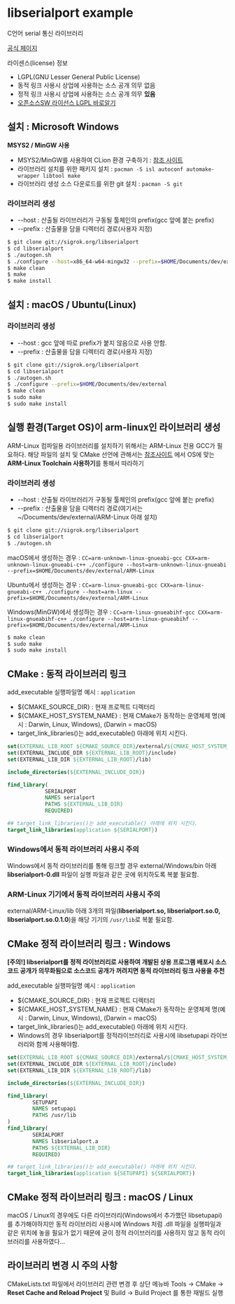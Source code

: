 # libserialport example
C언어 serial 통신 라이브러리 

[공식 페이지](https://sigrok.org/wiki/Libserialport)

라이센스(license) 정보
* LGPL(GNU Lesser General Public License)
* 동적 링크 사용시 상업에 사용하는 소스 공개 의무 없음
* 정적 링크 사용시 상업에 사용하는 소스 공개 의무 <b>있음</b>
* [오픈소스SW 라이선스 LGPL 바로알기](https://openbee.kr/422)

## 설치 : Microsoft Windows
<b>MSYS2 / MinGW 사용</b>   

* MSYS2/MinGW를 사용하여 CLion 환경 구축하기 : [참조 사이트](https://github.com/JuJin1324/CLion_stater#microsoft-windows)
* 라이브러리 설치를 위한 패키지 설치 : `pacman -S isl autoconf automake-wrapper libtool make`
* 라이브러리 생성 소스 다운로드를 위한 git 설치 : `pacman -S git`

### 라이브러리 생성
* --host : 산출될 라이브러리가 구동될 툴체인의 prefix(gcc 앞에 붙는 prefix)
* --prefix : 산출물을 담을 디렉터리 경로(사용자 지정)
```bash
$ git clone git://sigrok.org/libserialport
$ cd libserialport
$ ./autogen.sh
$ ./configure --host=x86_64-w64-mingw32 --prefix=$HOME/Documents/dev/external
$ make clean
$ make
$ make install
```

## 설치 : macOS / Ubuntu(Linux)
### 라이브러리 생성 
* --host : gcc 앞에 따로 prefix가 붙지 않음으로 사용 안함.
* --prefix : 산출물을 담을 디렉터리 경로(사용자 지정)
```bash
$ git clone git://sigrok.org/libserialport
$ cd libserialport
$ ./autogen.sh
$ ./configure --prefix=$HOME/Documents/dev/external
$ make clean
$ sudo make
$ sudo make install
```

## 실행 환경(Target OS)이 arm-linux인 라이브러리 생성
ARM-Linux 컴파일용 라이브러리를 설치하기 위해서는 ARM-Linux 전용 GCC가 필요하다. 
해당 파일의 설치 및 CMake 선언에 관해서는 [참조사이트](https://github.com/JuJin1324/cmake-starter#arm-linux-toolchain-%EC%82%AC%EC%9A%A9%ED%95%98%EA%B8%B0--macos)
에서 OS에 맞는 <b>ARM-Linux Toolchain 사용하기</b>를 통해서 따라하기

### 라이브러리 생성 
* --host : 산출될 라이브러리가 구동될 툴체인의 prefix(gcc 앞에 붙는 prefix)
* --prefix : 산출물을 담을 디렉터리 경로(여기서는 ~/Documents/dev/external/ARM-Linux 아래 설치)
```bash
$ git clone git://sigrok.org/libserialport
$ cd libserialport
$ ./autogen.sh
```
macOS에서 생성하는 경우 : `CC=arm-unknown-linux-gnueabi-gcc CXX=arm-unknown-linux-gnueabi-c++ ./configure --host=arm-unknown-linux-gnueabi --prefix=$HOME/Documents/dev/external/ARM-Linux`

Ubuntu에서 생성하는 경우 : `CC=arm-linux-gnueabi-gcc CXX=arm-linux-gnueabi-c++ ./configure --host=arm-linux --prefix=$HOME/Documents/dev/external/ARM-Linux`

Windows(MinGW)에서 생성하는 경우 : `CC=arm-linux-gnueabihf-gcc CXX=arm-linux-gnueabihf-c++ ./configure --host=arm-linux-gnueabihf --prefix=$HOME/Documents/dev/external/ARM-Linux`

```bash
$ make clean
$ sudo make
$ sudo make install
```

## CMake : 동적 라이브러리 링크 
add_executable 실행파일명 예시 : `application`   
* ${CMAKE_SOURCE_DIR} : 현재 프로젝트 디렉터리
* ${CMAKE_HOST_SYSTEM_NAME} : 현재 CMake가 동작하는 운영체제 명(예시 : Darwin, Linux, Windows), (Darwin = macOS)
* target_link_libraries()는 add_executable() 아래에 위치 시킨다.

```cmake
set(EXTERNAL_LIB_ROOT ${CMAKE_SOURCE_DIR}/external/${CMAKE_HOST_SYSTEM_NAME})
set(EXTERNAL_INCLUDE_DIR ${EXTERNAL_LIB_ROOT}/include)
set(EXTERNAL_LIB_DIR ${EXTERNAL_LIB_ROOT}/lib)

include_directories(${EXTERNAL_INCLUDE_DIR})

find_library(
            SERIALPORT
            NAMES serialport
            PATHS ${EXTERNAL_LIB_DIR}
            REQUIRED)

## target_link_libraries()는 add_executable() 아래에 위치 시킨다.
target_link_libraries(application ${SERIALPORT})
```

### Windows에서 동적 라이브러리 사용시 주의
Windows에서 동적 라이브러리를 통해 링크할 경우 external/Windows/bin 아래 <b>libserialport-0.dll</b> 파일이 실행 파일과 같은 곳에 위치하도록 복붙 필요함.

### ARM-Linux 기기에서 동적 라이브러리 사용시 주의
external/ARM-Linux/lib 아래 3개의 파일(<b>libserialport.so, libserialport.so.0, libserialport.so.0.1.0</b>)을 
해당 기기의 `/usr/lib`로 복붙 필요함.

## CMake 정적 라이브러리 링크 : Windows
<b>[주의!] libserialport를 정적 라이브러리로 사용하여 개발된 상용 프로그램 배포시 소스코드 공개가 의무화됨으로 소스코드 공개가 꺼려지면 
동적 라이브러리 링크 사용을 추천</b>   

add_executable 실행파일명 예시 : `application`   
* ${CMAKE_SOURCE_DIR} : 현재 프로젝트 디렉터리
* ${CMAKE_HOST_SYSTEM_NAME} : 현재 CMake가 동작하는 운영체제 명(예시 : Darwin, Linux, Windows), (Darwin = macOS)
* target_link_libraries()는 add_executable() 아래에 위치 시킨다.
* Windows의 경우 libserialport를 정적라이브러리로 사용시에 libsetupapi 라이브러리와 함께 사용해야함.

```cmake
set(EXTERNAL_LIB_ROOT ${CMAKE_SOURCE_DIR}/external/${CMAKE_HOST_SYSTEM_NAME})
set(EXTERNAL_INCLUDE_DIR ${EXTERNAL_LIB_ROOT}/include)
set(EXTERNAL_LIB_DIR ${EXTERNAL_LIB_ROOT}/lib)

include_directories(${EXTERNAL_INCLUDE_DIR})

find_library(
        SETUPAPI
        NAMES setupapi
        PATHS /usr/lib
)
find_library(
        SERIALPORT
        NAMES libserialport.a
        PATHS ${EXTERNAL_LIB_DIR}
        REQUIRED)

## target_link_libraries()는 add_executable() 아래에 위치 시킨다.
target_link_libraries(application ${SETUPAPI} ${SERIALPORT})
```

## CMake 정적 라이브러리 링크 : macOS / Linux
macOS / Linux의 경우에도 다른 라이브러리(Windows에서 추가했던 libsetupapi)를 추가해야하지만 동적 라이브러리 사용시에 
Windows 처럼 .dll 파일을 실행파일과 같은 위치에 놓을 필요가 없기 때문에 굳이 정적 라이브러리를 사용하지 않고 동적 라이브러리를 사용하였다...

## 라이브러리 변경 시 주의 사항 
CMakeLists.txt 파일에서 라이브러리 관련 변경 후 상단 메뉴바 Tools -> CMake -> <b>Reset Cache and Reload Project</b> 
및 Build -> Build Project 를 통한 재빌드 실행
